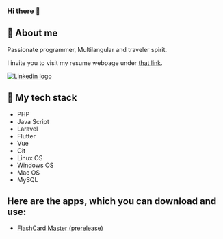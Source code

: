 ### Hi there 👋

## :man: About me

Passionate programmer, Multilangular and traveler spirit. 

I invite you to visit my resume webpage under [that link](https://shoeriderr.github.io/kamil-socha-resume/).

[![Linkedin logo](https://www.flaticon.com/free-icon/linkedin_174857)](https://www.linkedin.com/in/kamill-socha)


## :wrench: My tech stack
* PHP
* Java Script
* Laravel
* Flutter
* Vue
* Git
* Linux OS
* Windows OS
* Mac OS
* MySQL

## Here are the apps, which you can download and use:
* [FlashCard Master (prerelease)](https://drive.google.com/file/d/1V09Ds7fF8U1esPPrSjm6GlTn0kIs8h5l/download)
